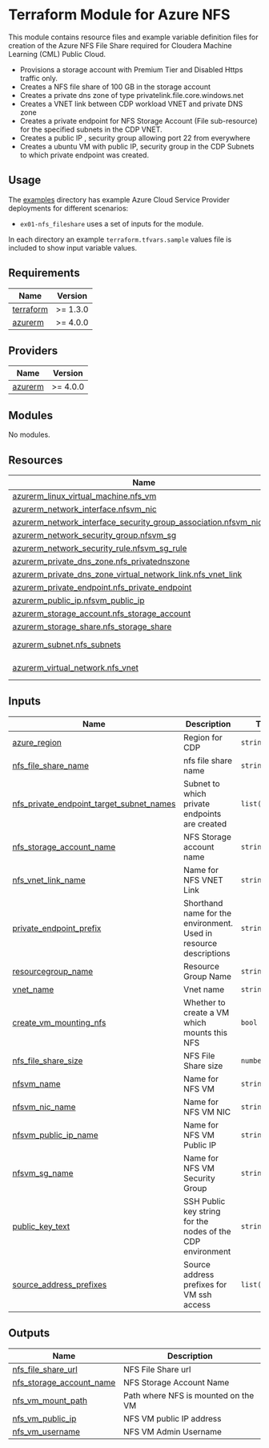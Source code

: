 <!-- BEGIN_TF_DOCS -->
# Terraform Module for Azure NFS

This module contains resource files and example variable definition files for creation of the Azure NFS File Share required for Cloudera Machine Learning (CML) Public Cloud.

* Provisions a storage account with Premium Tier and Disabled Https traffic only.
* Creates a NFS file share of 100 GB in the storage account
* Creates a private dns zone of type privatelink.file.core.windows.net
* Creates a VNET link between CDP workload VNET and private DNS zone
* Creates a private endpoint for NFS Storage Account (File sub-resource) for the specified subnets in the CDP VNET.
* Creates a public IP , security group allowing port 22 from everywhere
* Creates a ubuntu VM with public IP, security group in the CDP Subnets to which private endpoint was created.

## Usage

The [examples](./examples) directory has example Azure Cloud Service Provider deployments for different scenarios:

* `ex01-nfs_fileshare` uses a set of inputs for the module.

In each directory an example `terraform.tfvars.sample` values file is included to show input variable values.

## Requirements

| Name | Version |
|------|---------|
| <a name="requirement_terraform"></a> [terraform](#requirement\_terraform) | >= 1.3.0 |
| <a name="requirement_azurerm"></a> [azurerm](#requirement\_azurerm) | >= 4.0.0 |

## Providers

| Name | Version |
|------|---------|
| <a name="provider_azurerm"></a> [azurerm](#provider\_azurerm) | >= 4.0.0 |

## Modules

No modules.

## Resources

| Name | Type |
|------|------|
| [azurerm_linux_virtual_machine.nfs_vm](https://registry.terraform.io/providers/hashicorp/azurerm/latest/docs/resources/linux_virtual_machine) | resource |
| [azurerm_network_interface.nfsvm_nic](https://registry.terraform.io/providers/hashicorp/azurerm/latest/docs/resources/network_interface) | resource |
| [azurerm_network_interface_security_group_association.nfsvm_nic_sg](https://registry.terraform.io/providers/hashicorp/azurerm/latest/docs/resources/network_interface_security_group_association) | resource |
| [azurerm_network_security_group.nfsvm_sg](https://registry.terraform.io/providers/hashicorp/azurerm/latest/docs/resources/network_security_group) | resource |
| [azurerm_network_security_rule.nfsvm_sg_rule](https://registry.terraform.io/providers/hashicorp/azurerm/latest/docs/resources/network_security_rule) | resource |
| [azurerm_private_dns_zone.nfs_privatednszone](https://registry.terraform.io/providers/hashicorp/azurerm/latest/docs/resources/private_dns_zone) | resource |
| [azurerm_private_dns_zone_virtual_network_link.nfs_vnet_link](https://registry.terraform.io/providers/hashicorp/azurerm/latest/docs/resources/private_dns_zone_virtual_network_link) | resource |
| [azurerm_private_endpoint.nfs_private_endpoint](https://registry.terraform.io/providers/hashicorp/azurerm/latest/docs/resources/private_endpoint) | resource |
| [azurerm_public_ip.nfsvm_public_ip](https://registry.terraform.io/providers/hashicorp/azurerm/latest/docs/resources/public_ip) | resource |
| [azurerm_storage_account.nfs_storage_account](https://registry.terraform.io/providers/hashicorp/azurerm/latest/docs/resources/storage_account) | resource |
| [azurerm_storage_share.nfs_storage_share](https://registry.terraform.io/providers/hashicorp/azurerm/latest/docs/resources/storage_share) | resource |
| [azurerm_subnet.nfs_subnets](https://registry.terraform.io/providers/hashicorp/azurerm/latest/docs/data-sources/subnet) | data source |
| [azurerm_virtual_network.nfs_vnet](https://registry.terraform.io/providers/hashicorp/azurerm/latest/docs/data-sources/virtual_network) | data source |

## Inputs

| Name | Description | Type | Default | Required |
|------|-------------|------|---------|:--------:|
| <a name="input_azure_region"></a> [azure\_region](#input\_azure\_region) | Region for CDP | `string` | n/a | yes |
| <a name="input_nfs_file_share_name"></a> [nfs\_file\_share\_name](#input\_nfs\_file\_share\_name) | nfs file share name | `string` | n/a | yes |
| <a name="input_nfs_private_endpoint_target_subnet_names"></a> [nfs\_private\_endpoint\_target\_subnet\_names](#input\_nfs\_private\_endpoint\_target\_subnet\_names) | Subnet to which private endpoints are created | `list(string)` | n/a | yes |
| <a name="input_nfs_storage_account_name"></a> [nfs\_storage\_account\_name](#input\_nfs\_storage\_account\_name) | NFS Storage account name | `string` | n/a | yes |
| <a name="input_nfs_vnet_link_name"></a> [nfs\_vnet\_link\_name](#input\_nfs\_vnet\_link\_name) | Name for NFS VNET Link | `string` | n/a | yes |
| <a name="input_private_endpoint_prefix"></a> [private\_endpoint\_prefix](#input\_private\_endpoint\_prefix) | Shorthand name for the environment. Used in resource descriptions | `string` | n/a | yes |
| <a name="input_resourcegroup_name"></a> [resourcegroup\_name](#input\_resourcegroup\_name) | Resource Group Name | `string` | n/a | yes |
| <a name="input_vnet_name"></a> [vnet\_name](#input\_vnet\_name) | Vnet name | `string` | n/a | yes |
| <a name="input_create_vm_mounting_nfs"></a> [create\_vm\_mounting\_nfs](#input\_create\_vm\_mounting\_nfs) | Whether to create a VM which mounts this NFS | `bool` | `true` | no |
| <a name="input_nfs_file_share_size"></a> [nfs\_file\_share\_size](#input\_nfs\_file\_share\_size) | NFS File Share size | `number` | `100` | no |
| <a name="input_nfsvm_name"></a> [nfsvm\_name](#input\_nfsvm\_name) | Name for NFS VM | `string` | `null` | no |
| <a name="input_nfsvm_nic_name"></a> [nfsvm\_nic\_name](#input\_nfsvm\_nic\_name) | Name for NFS VM NIC | `string` | `null` | no |
| <a name="input_nfsvm_public_ip_name"></a> [nfsvm\_public\_ip\_name](#input\_nfsvm\_public\_ip\_name) | Name for NFS VM Public IP | `string` | `null` | no |
| <a name="input_nfsvm_sg_name"></a> [nfsvm\_sg\_name](#input\_nfsvm\_sg\_name) | Name for NFS VM Security Group | `string` | `null` | no |
| <a name="input_public_key_text"></a> [public\_key\_text](#input\_public\_key\_text) | SSH Public key string for the nodes of the CDP environment | `string` | `null` | no |
| <a name="input_source_address_prefixes"></a> [source\_address\_prefixes](#input\_source\_address\_prefixes) | Source address prefixes for VM ssh access | `list(string)` | `null` | no |

## Outputs

| Name | Description |
|------|-------------|
| <a name="output_nfs_file_share_url"></a> [nfs\_file\_share\_url](#output\_nfs\_file\_share\_url) | NFS File Share url |
| <a name="output_nfs_storage_account_name"></a> [nfs\_storage\_account\_name](#output\_nfs\_storage\_account\_name) | NFS Storage Account Name |
| <a name="output_nfs_vm_mount_path"></a> [nfs\_vm\_mount\_path](#output\_nfs\_vm\_mount\_path) | Path where NFS is mounted on the VM |
| <a name="output_nfs_vm_public_ip"></a> [nfs\_vm\_public\_ip](#output\_nfs\_vm\_public\_ip) | NFS VM public IP address |
| <a name="output_nfs_vm_username"></a> [nfs\_vm\_username](#output\_nfs\_vm\_username) | NFS VM Admin Username |
<!-- END_TF_DOCS -->